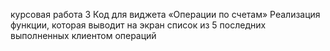 курсовая работа 3
Код для виджета «Операции по счетам»
Реализация функции, которая выводит на экран список из 5 последних выполненных клиентом операций 
